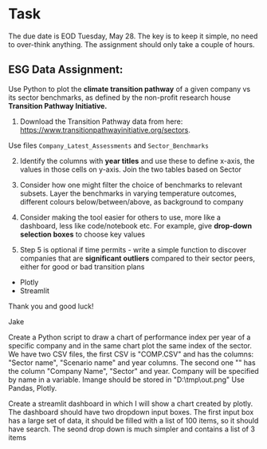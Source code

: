 # Task

The due date is EOD Tuesday, May 28.
The key is to keep it simple, no need to over-think anything. 
The assignment should only take a couple of hours.

## ESG Data Assignment:

Use Python to plot the __climate transition pathway__ of a given company vs its sector benchmarks, as defined by the non-profit research house **Transition Pathway Initiative.**

1. Download the Transition Pathway data from here: https://www.transitionpathwayinitiative.org/sectors. 

Use files `Company_Latest_Assessments` and `Sector_Benchmarks`

2. Identify the columns with __year titles__ and use these to define x-axis, the values in those cells on y-axis. Join the two tables based on Sector

3. Consider how one might filter the choice of benchmarks to relevant subsets. Layer the benchmarks in varying temperature outcomes, different colours below/between/above, as background to company

4. Consider making the tool easier for others to use, more like a dashboard,  less like code/notebook etc. For example, give __drop-down selection boxes__ to choose key values

5. Step 5 is optional if time permits -  write a simple function to discover companies that are **significant outliers** compared to their sector peers, either for good or bad transition plans

* Plotly 
* Streamlit

Thank you and good luck!

Jake

Create a Python script to draw a chart of performance index per year of a specific company and in the same chart plot the same index of the sector. We have two CSV files, the first CSV is "COMP.CSV" and has the columns: "Sector name", "Scenario name" and year columns. The second one "" has the column "Company Name", "Sector" and year.
Company will be specified by name in a variable.
Imange should be stored in "D:\tmp\out.png"
Use Pandas, Plotly.

Create a streamlit dashboard in which I will show a chart created by plotly. The dashboard should have two dropdown input boxes. 
The first input box has a large set of data, it should be filled with a list of 100 items, so it should have search. The seond drop down is much simpler and contains a list of 3 items
